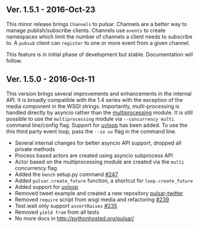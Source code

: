 ## Ver. 1.5.1 - 2016-Oct-23

This minor release brings ``Channels`` to pulsar.
Channels are a better way to manage publish/subscribe clients.
Channels use ``events`` to create namespaces which limit the
number of channels a client needs to subscribe to. A ``pubsub``
client can ``register`` to one or more event from a given channel.

This feature is in initial phase of development but stable.
Documentation will follow.


## Ver. 1.5.0 - 2016-Oct-11

This version brings several improvements and enhancements in the internal API.
It is broadly compatible with the 1.4 series with the exception of the media component in the
WSGI strings. Importantly, multi-processing is handled directly by asyncio
rather than the [multiprocessing](https://docs.python.org/3/library/multiprocessing.html) module.
It is still possible to use the ``multiprocessing`` module via ``--concurrency multi``
command line/config flag.
Support for [uvloop](https://github.com/MagicStack/uvloop) has been added.
To use the this third party event loop, pass the ``--io uv`` flag in the command line.

* Several internal changes for better asyncio API support, dropped all private methods
* Process based actors are created using asyncio subprocess API
* Actor based on the multiprocessing module are created via the ``multi`` concurrency flag
* Added the ``bench`` setup.py command [#247](https://github.com/quantmind/pulsar/issues/247)
* Added ``pulsar.create_future`` function, a shortcut for ``loop.create_future``
* Added support for [uvloop](https://github.com/MagicStack/uvloop)
* Removed tweet example and created a new repository [pulsar-twitter](https://github.com/quantmind/pulsar-twitter)
* Removed ``require`` script from wsgi media and refactoring [#239](https://github.com/quantmind/pulsar/issues/239)
* Test.wait only support ``assertRaises`` [#235](https://github.com/quantmind/pulsar/issues/235)
* Removed ``yield from`` from all tests
* No more docs in http://pythonhosted.org/pulsar/